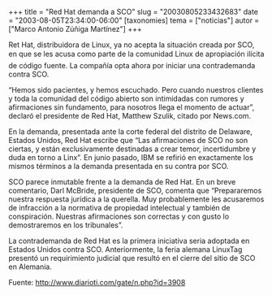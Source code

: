 +++
title = "Red Hat demanda a SCO"
slug = "20030805233432683"
date = "2003-08-05T23:34:00-06:00"
[taxonomies]
tema = ["noticias"]
autor = ["Marco Antonio Zúñiga Martínez"]
+++

Ret Hat, distribuidora de Linux, ya no acepta la situación creada por
SCO, en que se les acusa como parte de la comunidad Linux de
apropiación ilícita de código fuente. La compañía opta ahora por iniciar
una contrademanda contra SCO.

<!-- more -->
“Hemos sido pacientes, y hemos escuchado. Pero cuando nuestros clientes
y toda la comunidad del código abierto son intimidadas con rumores y
afirmaciones sin fundamento, para nosotros llega el momento de actuar”,
declaró el presidente de Red Hat, Matthew Szulik, citado por News.com.

En la demanda, presentada ante la corte federal del distrito de
Delaware, Estados Unidos, Red Hat escribe que “Las afirmaciones de SCO
no son ciertas, y están exclusivamente destinadas a crear temor,
incertidumbre y duda en torno a Linx”. En junio pasado, IBM se refirió
en exactamente los mismos términos a la demanda presentada en su contra
por SCO.

SCO parece inmutable frente a la demanda de Red Hat. En un breve
comentario, Darl McBride, presidente de SCO, comenta que “Prepararemos
nuestra respuesta jurídica a la querella. Muy probablemente les
acusaremos de infracción a la normativa de propiedad intelectual y
también de conspiración. Nuestras afirmaciones son correctas y con gusto
lo demostraremos en los tribunales”.

La contrademanda de Red Hat es la primera iniciativa seria adoptada en
Estados Unidos contra SCO. Anteriormente, la feria alemana LinuxTag
presentó un requirimiento judicial que resultó en el cierre del sitio de
SCO en Alemania.

Fuente: http://www.diarioti.com/gate/n.php?id=3908

